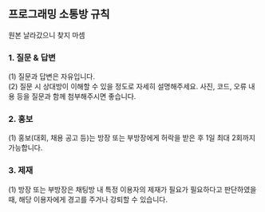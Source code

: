 ## 프로그래밍 소통방 규칙

원본 날라갔으니 찾지 마셈
<br>
### 1. 질문 & 답변
(1) 질문과 답변은 자유입니다.
<br>(2) 질문 시 상대방이 이해할 수 있을 정도로 자세히 설명해주세요.
사진, 코드, 오류 내용 등을 질문과 함께 첨부해주시면 좋습니다.

### 2. 홍보
(1) 홍보(대회, 채용 공고 등)는 방장 또는 부방장에게 허락을 받은 후 1일 최대 2회까지 가능합니다.

### 3. 제재
(1) 방장 또는 부방장은 채팅방 내 특정 이용자의 제재가 필요가 필요하다고 판단하였을 때, 해당 이용자에게 경고를 주거나 강퇴할 수 있습니다.
